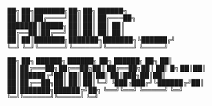 

██╗  ██╗███████╗██╗     ██╗      ██████╗      
██║  ██║██╔════╝██║     ██║     ██╔═══██╗     
███████║█████╗  ██║     ██║     ██║   ██║     
██╔══██║██╔══╝  ██║     ██║     ██║   ██║     
██║  ██║███████╗███████╗███████╗╚██████╔╝     
╚═╝  ╚═╝╚══════╝╚══════╝╚══════╝ ╚═════╝      
                                              
██╗    ██╗ ██████╗ ██████╗ ██╗     ██████╗ ██╗
██║    ██║██╔═══██╗██╔══██╗██║     ██╔══██╗██║
██║ █╗ ██║██║   ██║██████╔╝██║     ██║  ██║██║
██║███╗██║██║   ██║██╔══██╗██║     ██║  ██║╚═╝
╚███╔███╔╝╚██████╔╝██║  ██║███████╗██████╔╝██╗
 ╚══╝╚══╝  ╚═════╝ ╚═╝  ╚═╝╚══════╝╚═════╝ ╚═╝
